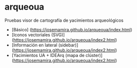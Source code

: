 # arqueoua
Pruebas visor de cartografía de yacimientos arqueológicos

- [Básico] (https://josemamira.github.io/arqueoua/index.html)
- [Iconos vectoriales (SVG)] (https://josemamira.github.io/arqueoua/index2.html)
- [Información en lateral (sidebar)] (https://josemamira.github.io/arqueoua/index2.html)
- [Yacimientos UA + IDEArq (mapa de clúster)] (https://josemamira.github.io/arqueoua/index2.html)
